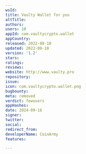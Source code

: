 ```yaml
---
wsId: 
title: Vaulty Wallet for you
altTitle: 
authors: 
users: 10
appId: com.vaultycrypto.wallet
appCountry: 
released: 2022-08-10
updated: 2022-08-10
version: '1.2'
stars: 
ratings: 
reviews: 
website: http://www.vaulty.pro
repository: 
issue: 
icon: com.vaultycrypto.wallet.png
bugbounty: 
meta: removed
verdict: fewusers
appHashes: 
date: 2024-09-16
signer: 
twitter: 
social: 
redirect_from: 
developerName: CoinArmy
features: 

---
```


